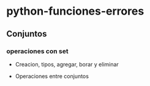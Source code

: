 # python-funciones-errores

## Conjuntos

### operaciones con set

- Creacion, tipos, agregar, borar y eliminar

- Operaciones entre conjuntos
